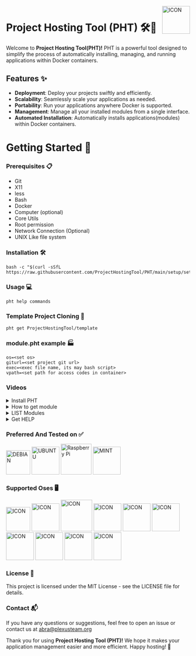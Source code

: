 <img width="76px" align="right" src="https://github.com/ProjectHostingTool/.github/assets/83769871/a7f9bf01-1581-490c-ae7a-4345403d2330" alt="ICON">

# Project Hosting Tool (PHT) 🛠️🚀

Welcome to **Project Hosting Tool(PHT)!** PHT is a powerful tool designed to simplify the process of automatically installing, managing, and running applications within Docker containers.

## Features ✨

- **Deployment**: Deploy your projects swiftly and efficiently.
- **Scalability**: Seamlessly scale your applications as needed.
- **Portability**: Run your applications anywhere Docker is supported.
- **Management**: Manage all your installed modules from a single interface.
- **Automated Installation**: Automatically installs applications(modules) within Docker containers.

# Getting Started 🚀

### Prerequisites 📋

- Git
- X11
- less
- Bash
- Docker
- Computer (optional)
- Core Utils
- Root permission
- Network Connection (Optional)
- UNIX Like file system

### Installation 🛠️

    bash -c "$(curl -sSfL https://raw.githubusercontent.com/ProjectHostingTool/PHT/main/setup/setup.sh)"

### Usage 💻

    pht help commands

### Template Project Cloning 🗿

    pht get ProjectHostingTool/template

### module.pht example 🏭

    os=<set os>
    giturl=<set project git url>
    exec=<exec file name, its may bash script>
    vpath=<set path for access codes in container>

### Videos

<details>
<summary>Install PHT</summary>
<br>
    
![INSTALL](https://github.com/ProjectHostingTool/PHT/assets/83769871/a3594b05-e892-48ac-8634-ddc903eb8ed9)

</details>

<details>
<summary>How to get module</summary>
<br>
    
![GET](https://github.com/ProjectHostingTool/PHT/assets/83769871/df9b2de4-f22a-4691-81d4-5bf48fd5bedd)

</details>

<details>
<summary>LIST Modules</summary>
<br>
    
![LIST](https://github.com/ProjectHostingTool/PHT/assets/83769871/b6fbc793-b7a1-4339-aedf-c310d0b9d070)

</details>

<details>
<summary>Get HELP</summary>
<br>
    
![HELP](https://github.com/ProjectHostingTool/PHT/assets/83769871/43e9d9a4-2e6a-42a0-929b-95614c08a25b)

</details>




### Preferred And Tested on ✅
<img width="66px" src="https://github.com/ProjectHostingTool/PHT/assets/83769871/53eec4ac-2e9c-41a1-9210-d009a5553c56" alt="DEBIAN">
<img width="76px" src="https://github.com/ProjectHostingTool/PHT/assets/83769871/b29bacf0-0c1d-40f1-8383-d18795c1f5fc" alt="UBUNTU">
<img width="84px" src="https://github.com/ProjectHostingTool/PHT/assets/83769871/021702d2-29a2-49ab-9093-8399bc96e598" alt="Raspberry Pi">
<img width="76px" src="https://github.com/ProjectHostingTool/PHT/assets/83769871/44d2c1be-0bdd-4170-96be-dd4abfff8ade" alt="MINT">



### Supported Oses 🖥️

<img width="66px" src="https://github.com/ProjectHostingTool/PHT/assets/83769871/53eec4ac-2e9c-41a1-9210-d009a5553c56" alt="ICON">
<img width="76px" src="https://github.com/ProjectHostingTool/PHT/assets/83769871/e15238d7-4a0e-47ea-a4d5-a0016000722b" alt="ICON">
<img width="86px" src="https://github.com/ProjectHostingTool/PHT/assets/83769871/3410f28e-ee11-483c-88a5-d332064ffe0d" alt="ICON">
<img width="76px" src="https://github.com/ProjectHostingTool/PHT/assets/83769871/b29bacf0-0c1d-40f1-8383-d18795c1f5fc" alt="ICON">
<img width="76px" src="https://github.com/ProjectHostingTool/PHT/assets/83769871/44d2c1be-0bdd-4170-96be-dd4abfff8ade" alt="ICON">
<img width="76px" src="https://github.com/ProjectHostingTool/PHT/assets/83769871/52eb6786-2f75-437e-a76e-81cedb2d0cb0" alt="ICON">
<img width="76px" src="https://github.com/ProjectHostingTool/PHT/assets/83769871/32e788af-dff9-45bd-849c-666ad8c8f30b" alt="ICON">
<img width="76px" src="https://github.com/ProjectHostingTool/PHT/assets/83769871/021702d2-29a2-49ab-9093-8399bc96e598" alt="ICON">
<img width="76px" src="https://github.com/ProjectHostingTool/PHT/assets/83769871/13a899c0-aa7b-4830-bae1-bee949bfff07" alt="ICON">
<img width="76px" src="https://github.com/ProjectHostingTool/PHT/assets/83769871/a287b6e5-02c8-4e47-8e20-8563218fbfc4" alt="ICON">

### License 📄

This project is licensed under the MIT License - see the LICENSE file for details.

### Contact 📬

If you have any questions or suggestions, feel free to open an issue or contact us at abra@plexusteam.org

Thank you for using **Project Hosting Tool (PHT)!** We hope it makes your application management easier and more efficient. Happy hosting! 🎉
